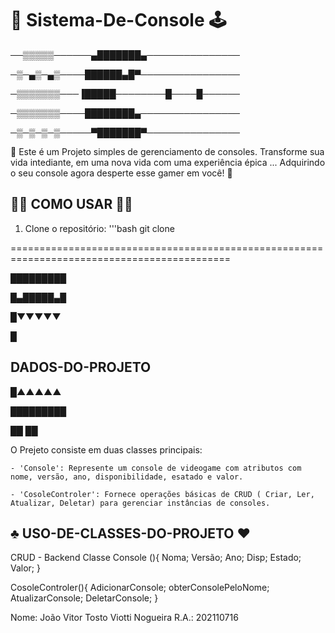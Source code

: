 # 👾 Sistema-De-Console 🕹

──▒▒▒▒▒──────▄███████▄───────────────

─▒─▄▒─▄▒────██████▄█▀────────────────

─▒▒▒▒▒▒▒───▐█████────────█────█──────

─▒▒▒▒▒▒▒────████████▄────────────────

─▒─▒─▒─▒─────▀███████▀───────────────

 👾 Este é um Projeto simples de gerenciamento de consoles. Transforme sua vida intediante, em uma nova vida com uma experiência épica ... Adquirindo o seu console agora desperte esse gamer em você! 🔫

 ## 👨‍💻 COMO USAR 👩‍💻

 1. Clone o repositório:
  '''bash
git clone 


============================================================================================

█████████

█▄█████▄█

█▼▼▼▼▼

█

## DADOS-DO-PROJETO
█▲▲▲▲▲

█████████

██ ██

  O Prejeto consiste em duas classes principais: 
    
    - 'Console': Represente um console de videogame com atributos com nome, versão, ano, disponibilidade, esatado e valor.
    
    - 'CosoleControler': Fornece operações básicas de CRUD ( Criar, Ler, Atualizar, Deletar) para gerenciar instâncias de consoles.
    
##  ♣️ USO-DE-CLASSES-DO-PROJETO ♥️
  CRUD - Backend
  Classe Console (){
    Noma;
    Versão;
    Ano;
    Disp;
    Estado;
    Valor;
  }
  
  CosoleControler(){
    AdicionarConsole;
    obterConsolePeloNome;
    AtualizarConsole;
    DeletarConsole;
  }

  
  



Nome: João Vitor Tosto Viotti Nogueira
R.A.: 202110716



